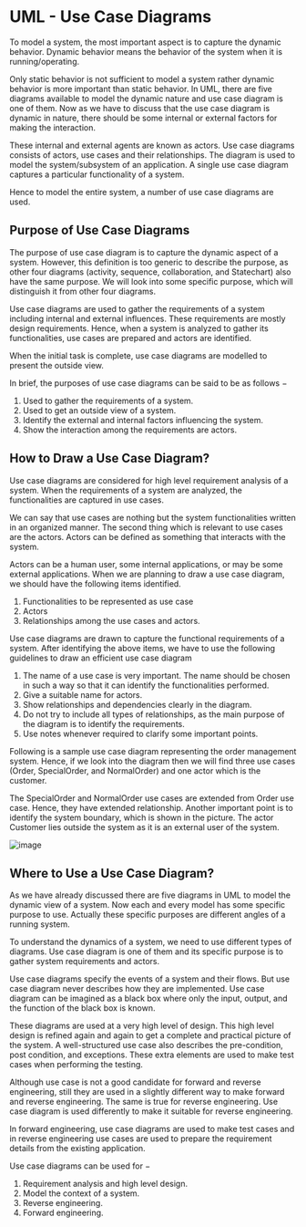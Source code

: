 # UML - Use Case Diagrams

To model a system, the most important aspect is to capture the dynamic behavior. Dynamic behavior means the behavior of the system when it is running/operating.

Only static behavior is not sufficient to model a system rather dynamic behavior is more important than static behavior. In UML, there are five diagrams available to model the dynamic nature and use case diagram is one of them. Now as we have to discuss that the use case diagram is dynamic in nature, there should be some internal or external factors for making the interaction.

These internal and external agents are known as actors. Use case diagrams consists of actors, use cases and their relationships. The diagram is used to model the system/subsystem of an application. A single use case diagram captures a particular functionality of a system.

Hence to model the entire system, a number of use case diagrams are used.

## Purpose of Use Case Diagrams
The purpose of use case diagram is to capture the dynamic aspect of a system. However, this definition is too generic to describe the purpose, as other four diagrams (activity, sequence, collaboration, and Statechart) also have the same purpose. We will look into some specific purpose, which will distinguish it from other four diagrams.

Use case diagrams are used to gather the requirements of a system including internal and external influences. These requirements are mostly design requirements. Hence, when a system is analyzed to gather its functionalities, use cases are prepared and actors are identified.

When the initial task is complete, use case diagrams are modelled to present the outside view.

In brief, the purposes of use case diagrams can be said to be as follows −

1. Used to gather the requirements of a system.
2. Used to get an outside view of a system.
3. Identify the external and internal factors influencing the system.
4. Show the interaction among the requirements are actors.

## How to Draw a Use Case Diagram?
Use case diagrams are considered for high level requirement analysis of a system. When the requirements of a system are analyzed, the functionalities are captured in use cases.

We can say that use cases are nothing but the system functionalities written in an organized manner. The second thing which is relevant to use cases are the actors. Actors can be defined as something that interacts with the system.

Actors can be a human user, some internal applications, or may be some external applications. When we are planning to draw a use case diagram, we should have the following items identified.

1. Functionalities to be represented as use case
2. Actors
3. Relationships among the use cases and actors.

Use case diagrams are drawn to capture the functional requirements of a system. After identifying the above items, we have to use the following guidelines to draw an efficient use case diagram

1. The name of a use case is very important. The name should be chosen in such a way so that it can identify the functionalities performed.
2. Give a suitable name for actors.
3. Show relationships and dependencies clearly in the diagram.
4. Do not try to include all types of relationships, as the main purpose of the diagram is to identify the requirements.
5. Use notes whenever required to clarify some important points.

Following is a sample use case diagram representing the order management system. Hence, if we look into the diagram then we will find three use cases (Order, SpecialOrder, and NormalOrder) and one actor which is the customer.

The SpecialOrder and NormalOrder use cases are extended from Order use case. Hence, they have extended relationship. Another important point is to identify the system boundary, which is shown in the picture. The actor Customer lies outside the system as it is an external user of the system.

![image](https://user-images.githubusercontent.com/84008107/218706520-81087d74-9d36-45d1-abb5-eb6b9ba2c27c.png)

## Where to Use a Use Case Diagram?
As we have already discussed there are five diagrams in UML to model the dynamic view of a system. Now each and every model has some specific purpose to use. Actually these specific purposes are different angles of a running system.

To understand the dynamics of a system, we need to use different types of diagrams. Use case diagram is one of them and its specific purpose is to gather system requirements and actors.

Use case diagrams specify the events of a system and their flows. But use case diagram never describes how they are implemented. Use case diagram can be imagined as a black box where only the input, output, and the function of the black box is known.

These diagrams are used at a very high level of design. This high level design is refined again and again to get a complete and practical picture of the system. A well-structured use case also describes the pre-condition, post condition, and exceptions. These extra elements are used to make test cases when performing the testing.

Although use case is not a good candidate for forward and reverse engineering, still they are used in a slightly different way to make forward and reverse engineering. The same is true for reverse engineering. Use case diagram is used differently to make it suitable for reverse engineering.

In forward engineering, use case diagrams are used to make test cases and in reverse engineering use cases are used to prepare the requirement details from the existing application.

Use case diagrams can be used for −

1. Requirement analysis and high level design.
2. Model the context of a system.
3. Reverse engineering.
4. Forward engineering.
